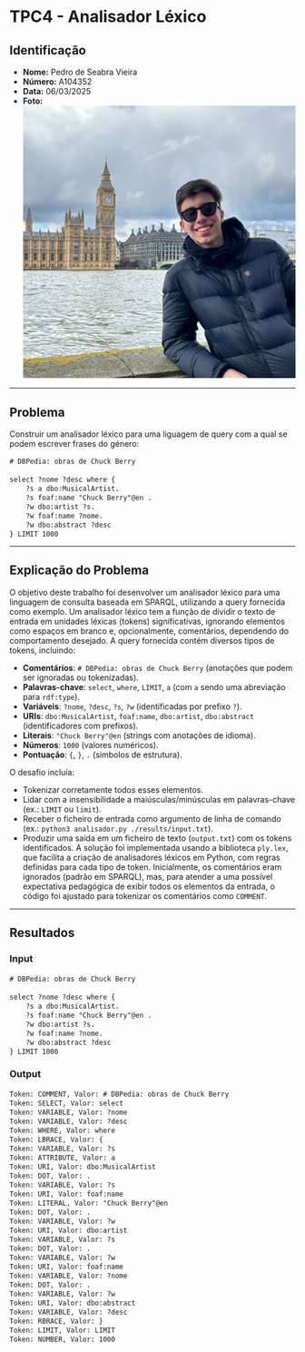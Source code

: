 # TPC4 - Analisador Léxico

## Identificação
- **Nome:** Pedro de Seabra Vieira  
- **Número:** A104352  
- **Data:** 06/03/2025  
- **Foto:**  
  ![Foto](../assets/img/FotoPerfil.png)

---

## Problema
Construir um analisador léxico para uma liguagem de query com a qual se podem escrever frases do género:

```
# DBPedia: obras de Chuck Berry 
 
select ?nome ?desc where { 
    ?s a dbo:MusicalArtist. 
    ?s foaf:name "Chuck Berry"@en . 
    ?w dbo:artist ?s. 
    ?w foaf:name ?nome. 
    ?w dbo:abstract ?desc 
} LIMIT 1000
```

---
## Explicação do Problema
O objetivo deste trabalho foi desenvolver um analisador léxico para uma linguagem de consulta baseada em SPARQL, utilizando a query fornecida como exemplo. Um analisador léxico tem a função de dividir o texto de entrada em unidades léxicas (tokens) significativas, ignorando elementos como espaços em branco e, opcionalmente, comentários, dependendo do comportamento desejado. A query fornecida contém diversos tipos de tokens, incluindo:

- **Comentários**: `# DBPedia: obras de Chuck Berry` (anotações que podem ser ignoradas ou tokenizadas).
- **Palavras-chave**: `select`, `where`, `LIMIT`, `a` (com `a` sendo uma abreviação para `rdf:type`).
- **Variáveis**: `?nome`, `?desc`, `?s`, `?w` (identificadas por prefixo `?`).
- **URIs**: `dbo:MusicalArtist`, `foaf:name`, `dbo:artist`, `dbo:abstract` (identificadores com prefixos).
- **Literais**: `"Chuck Berry"@en` (strings com anotações de idioma).
- **Números**: `1000` (valores numéricos).
- **Pontuação**: `{`, `}`, `.` (símbolos de estrutura).

O desafio incluía:
- Tokenizar corretamente todos esses elementos.
- Lidar com a insensibilidade a maiúsculas/minúsculas em palavras-chave (ex.: `LIMIT` ou `limit`).
- Receber o ficheiro de entrada como argumento de linha de comando (ex.: `python3 analisador.py ./results/input.txt`).
- Produzir uma saída em um ficheiro de texto (`output.txt`) com os tokens identificados.
A solução foi implementada usando a biblioteca `ply.lex`, que facilita a criação de analisadores léxicos em Python, com regras definidas para cada tipo de token. Inicialmente, os comentários eram ignorados (padrão em SPARQL), mas, para atender a uma possível expectativa pedagógica de exibir todos os elementos da entrada, o código foi ajustado para tokenizar os comentários como `COMMENT`.
---

## Resultados
### Input
```
# DBPedia: obras de Chuck Berry 
 
select ?nome ?desc where { 
    ?s a dbo:MusicalArtist. 
    ?s foaf:name "Chuck Berry"@en . 
    ?w dbo:artist ?s. 
    ?w foaf:name ?nome. 
    ?w dbo:abstract ?desc 
} LIMIT 1000
```

### Output
```
Token: COMMENT, Valor: # DBPedia: obras de Chuck Berry
Token: SELECT, Valor: select
Token: VARIABLE, Valor: ?nome
Token: VARIABLE, Valor: ?desc
Token: WHERE, Valor: where
Token: LBRACE, Valor: {
Token: VARIABLE, Valor: ?s
Token: ATTRIBUTE, Valor: a
Token: URI, Valor: dbo:MusicalArtist
Token: DOT, Valor: .
Token: VARIABLE, Valor: ?s
Token: URI, Valor: foaf:name
Token: LITERAL, Valor: "Chuck Berry"@en
Token: DOT, Valor: .
Token: VARIABLE, Valor: ?w
Token: URI, Valor: dbo:artist
Token: VARIABLE, Valor: ?s
Token: DOT, Valor: .
Token: VARIABLE, Valor: ?w
Token: URI, Valor: foaf:name
Token: VARIABLE, Valor: ?nome
Token: DOT, Valor: .
Token: VARIABLE, Valor: ?w
Token: URI, Valor: dbo:abstract
Token: VARIABLE, Valor: ?desc
Token: RBRACE, Valor: }
Token: LIMIT, Valor: LIMIT
Token: NUMBER, Valor: 1000

```
 